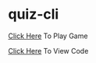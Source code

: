 # quiz-cli

[Click Here](https://replit.com/@SandhyaSingh4/quiz-cli#index.js) To Play Game

[Click Here](https://replit.com/@SandhyaSingh4/quiz-cli#index.js) To View Code
